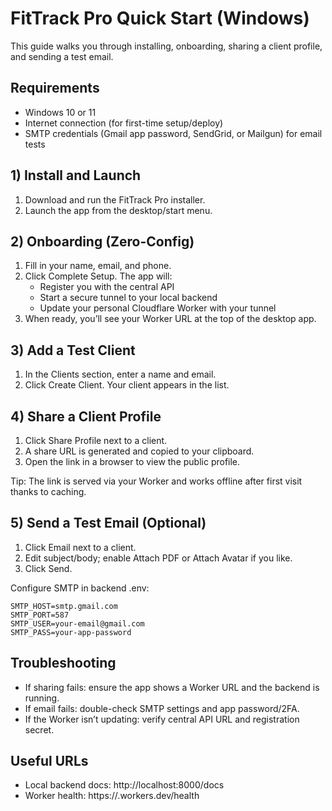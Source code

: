 # FitTrack Pro Quick Start (Windows)

This guide walks you through installing, onboarding, sharing a client profile, and sending a test email.

## Requirements
- Windows 10 or 11
- Internet connection (for first-time setup/deploy)
- SMTP credentials (Gmail app password, SendGrid, or Mailgun) for email tests

## 1) Install and Launch
1. Download and run the FitTrack Pro installer.
2. Launch the app from the desktop/start menu.

## 2) Onboarding (Zero-Config)
1. Fill in your name, email, and phone.
2. Click Complete Setup. The app will:
   - Register you with the central API
   - Start a secure tunnel to your local backend
   - Update your personal Cloudflare Worker with your tunnel
3. When ready, you’ll see your Worker URL at the top of the desktop app.

## 3) Add a Test Client
1. In the Clients section, enter a name and email.
2. Click Create Client. Your client appears in the list.

## 4) Share a Client Profile
1. Click Share Profile next to a client.
2. A share URL is generated and copied to your clipboard.
3. Open the link in a browser to view the public profile.

Tip: The link is served via your Worker and works offline after first visit thanks to caching.

## 5) Send a Test Email (Optional)
1. Click Email next to a client.
2. Edit subject/body; enable Attach PDF or Attach Avatar if you like.
3. Click Send.

Configure SMTP in backend .env:
```env
SMTP_HOST=smtp.gmail.com
SMTP_PORT=587
SMTP_USER=your-email@gmail.com
SMTP_PASS=your-app-password
```

## Troubleshooting
- If sharing fails: ensure the app shows a Worker URL and the backend is running.
- If email fails: double-check SMTP settings and app password/2FA.
- If the Worker isn’t updating: verify central API URL and registration secret.

## Useful URLs
- Local backend docs: http://localhost:8000/docs
- Worker health: https://<your-worker>.workers.dev/health
